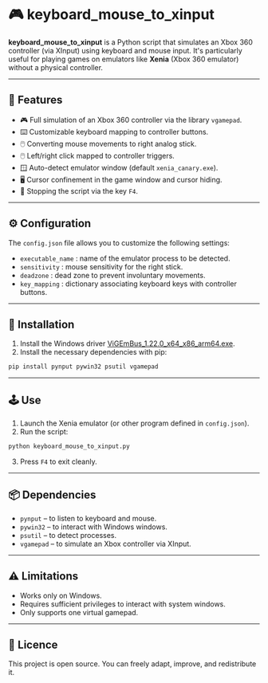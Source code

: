 # 🎮 keyboard_mouse_to_xinput

**keyboard_mouse_to_xinput** is a Python script that simulates an Xbox 360 controller (via XInput) using keyboard and mouse input. It's particularly useful for playing games on emulators like **Xenia** (Xbox 360 emulator) without a physical controller.

---

## 🧩 Features

- 🎮 Full simulation of an Xbox 360 controller via the library `vgamepad`.
- ⌨️ Customizable keyboard mapping to controller buttons.
- 🖱️ Converting mouse movements to right analog stick.
- 🖱️ Left/right click mapped to controller triggers.
- 🪟 Auto-detect emulator window (default `xenia_canary.exe`).
- 🖥️ Cursor confinement in the game window and cursor hiding.
- 🛑 Stopping the script via the key `F4`.

---

## ⚙️ Configuration

The `config.json` file allows you to customize the following settings:

- `executable_name` : name of the emulator process to be detected.
- `sensitivity` : mouse sensitivity for the right stick.
- `deadzone` : dead zone to prevent involuntary movements.
- `key_mapping` : dictionary associating keyboard keys with controller buttons.

---

## 🚀 Installation

1. Install the Windows driver [ViGEmBus_1.22.0_x64_x86_arm64.exe](https://github.com/y0uls/keyboard_mouse_to_xinput/blob/main/ViGEmBus_1.22.0_x64_x86_arm64.exe).
2. Install the necessary dependencies with pip:

```bash
pip install pynput pywin32 psutil vgamepad
```

---

## 🕹️ Use

1. Launch the Xenia emulator (or other program defined in `config.json`).
2. Run the script:

```bash
python keyboard_mouse_to_xinput.py
```

3. Press `F4` to exit cleanly.

---

## 📦 Dependencies

- `pynput` – to listen to keyboard and mouse.
- `pywin32` – to interact with Windows windows.
- `psutil` – to detect processes.
- `vgamepad` – to simulate an Xbox controller via XInput.

---

## ⚠️ Limitations

- Works only on Windows.
- Requires sufficient privileges to interact with system windows.
- Only supports one virtual gamepad.

---

## 📄 Licence

This project is open source. You can freely adapt, improve, and redistribute it.
